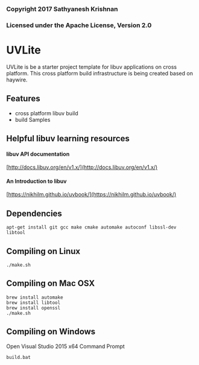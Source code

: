 ### Copyright 2017 Sathyanesh Krishnan

### Licensed under the Apache License, Version 2.0

UVLite
======
UVLite is be a starter project template for libuv applications on cross platform. This cross platform build infrastructure is being created based on haywire.


## Features
- cross platform libuv build 
- build Samples


## Helpful libuv learning resources
#### libuv API documentation
[http://docs.libuv.org/en/v1.x/](http://docs.libuv.org/en/v1.x/)

#### An Introduction to libuv
[https://nikhilm.github.io/uvbook/](https://nikhilm.github.io/uvbook/)  


## Dependencies
```
apt-get install git gcc make cmake automake autoconf libssl-dev libtool
```

## Compiling on Linux
    ./make.sh
    
## Compiling on Mac OSX
```
brew install automake
brew install libtool
brew install openssl
./make.sh
```
## Compiling on Windows
Open Visual Studio 2015 x64 Command Prompt
```
build.bat
```



    
    